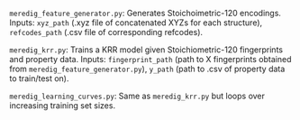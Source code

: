 `meredig_feature_generator.py`: Generates Stoichoimetric-120 encodings. Inputs: `xyz_path` (.xyz file of concatenated XYZs for each structure), `refcodes_path` (.csv file of corresponding refcodes).

`meredig_krr.py`: Trains a KRR model given Stoichiometric-120 fingerprints and property data. Inputs: `fingerprint_path` (path to X fingerprints obtained from `meredig_feature_generator.py`), `y_path` (path to .csv of property data to train/test on).

`meredig_learning_curves.py`: Same as `meredig_krr.py` but loops over increasing training set sizes.
